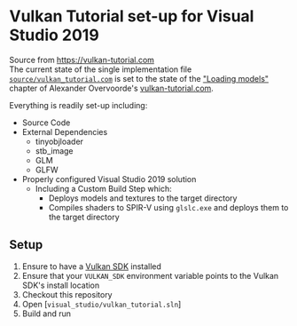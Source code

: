 # Vulkan Tutorial set-up for Visual Studio 2019

Source from https://vulkan-tutorial.com                
The current state of the single implementation file [`source/vulkan_tutorial.com`](source/vulkan_tutorial.com) is set to the state of the ["Loading models"](https://vulkan-tutorial.com/Loading_models) chapter of Alexander Overvoorde's [vulkan-tutorial.com](https://vulkan-tutorial.com).

Everything is readily set-up including:
* Source Code 
* External Dependencies
  * tinyobjloader
  * stb_image
  * GLM
  * GLFW
* Properly configured Visual Studio 2019 solution
  * Including a Custom Build Step which:
    * Deploys models and textures to the target directory
    * Compiles shaders to SPIR-V using `glslc.exe` and deploys them to the target directory
    
## Setup

1. Ensure to have a [Vulkan SDK](https://www.lunarg.com/vulkan-sdk/) installed
2. Ensure that your `VULKAN_SDK` environment variable points to the Vulkan SDK's install location
3. Checkout this repository
4. Open [`visual_studio/vulkan_tutorial.sln`]
5. Build and run
